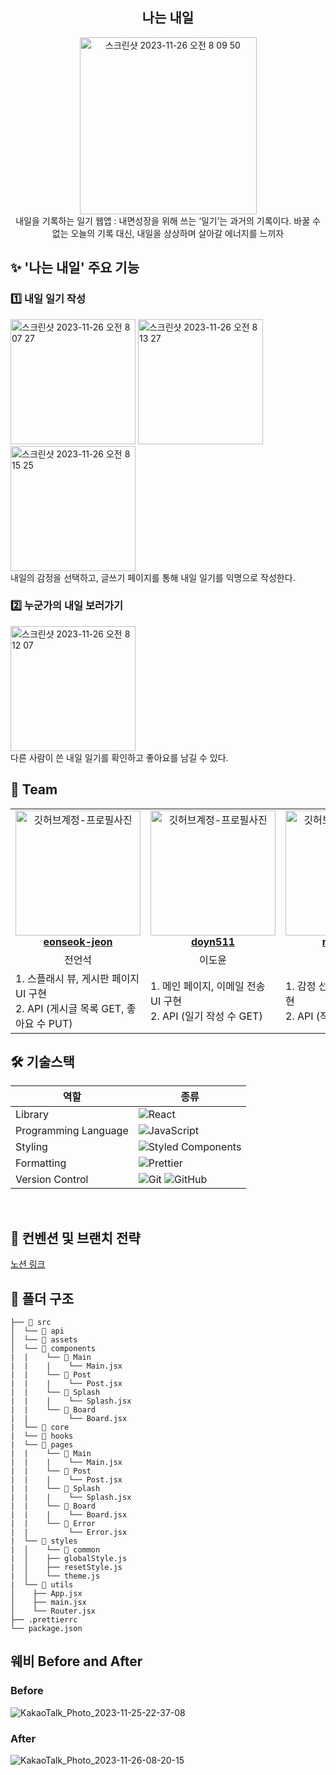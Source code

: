 <div align="center">

<h2> 나는 내일 </h2>
<img width="283" alt="스크린샷 2023-11-26 오전 8 09 50" src="https://github.com/DO-SOPT-SOPKATHON-TEAM-2th/Client/assets/96781926/eefce8a9-c947-4d2c-9087-b03bee48d8ca">

<div>내일을 기록하는 일기 웹앱 : 내면성장을 위해 쓰는 ‘일기’는 과거의 기록이다. 바꿀 수 없는 오늘의 기록 대신, 내일을 상상하며 살아갈 에너지를 느끼자</div>

</div>

<h2> ✨ '나는 내일' 주요 기능 </h2>

<h3> 1️⃣ 내일 일기 작성 </h3>
<img width="200" alt="스크린샷 2023-11-26 오전 8 07 27" src="https://github.com/DO-SOPT-SOPKATHON-TEAM-2th/Client/assets/96781926/ed4d9a48-6d16-4001-8314-00f3dfd5ba02">

<img width="200" alt="스크린샷 2023-11-26 오전 8 13 27" src="https://github.com/DO-SOPT-SOPKATHON-TEAM-2th/Client/assets/96781926/7e311c7c-e534-4f58-8297-e5f9a183822a">

<img width="200" alt="스크린샷 2023-11-26 오전 8 15 25" src="https://github.com/DO-SOPT-SOPKATHON-TEAM-2th/Client/assets/96781926/4e9ef9d9-20f7-456b-9801-8eecf4fe0ec0">



<div >내일의 감정을 선택하고, 글쓰기 페이지를 통해 내일 일기를 익명으로 작성한다. <br/></div>


<h3> 2️⃣ 누군가의 내일 보러가기 </h3>

<img width="200" alt="스크린샷 2023-11-26 오전 8 12 07" src="https://github.com/DO-SOPT-SOPKATHON-TEAM-2th/Client/assets/96781926/398e0ce9-74b4-4a70-a8b8-789031034221">

<div >다른 사람이 쓴 내일 일기를 확인하고 좋아요를 남길 수 있다.  <br/></div>


<h2> 👥 Team </h2>

<table align="center">
    <tr align="center">
      <td style="min-width: 150px;">
            <a href="https://github.com/eonseok-jeon">
              <img src="https://avatars.githubusercontent.com/u/121864459?v=4" width="200" alt="깃허브계정-프로필사진">
              <br />
              <b>eonseok-jeon</b>
            </a>
        </td>
      <td style="min-width: 150px;">
            <a href="https://github.com/doyn511">
              <img src="https://avatars.githubusercontent.com/u/108219121?v=4" width="200" alt="깃허브계정-프로필사진">
              <br />
              <b>doyn511</b>
            </a>
        </td>
      <td style="min-width: 150px;">
            <a href="https://github.com/namdaeun">
              <img src="https://avatars.githubusercontent.com/u/96781926?v=4" width="200" alt="깃허브계정-프로필사진">
              <br />
              <b>namdaeun</b>
            </a>
        </td>
    </tr>
    <tr align="center">
       <td>
            전언석 <br/>
      </td>
       <td>
            이도윤 <br/>
      </td>
       <td>
            남다은 <br/>
      </td>
    </tr>
  	<tr>
       <td>
         1. 스플래시 뷰, 게시판 페이지 UI 구현 <br />
         2. API (게시글 목록 GET, 좋아요 수 PUT)
         <br/>
      </td>
       <td>
         1. 메인 페이지, 이메일 전송 UI 구현 <br />
         2. API (일기 작성 수 GET)
         <br/>
      </td>
       <td>
         1. 감정 선택, 글쓰기 뷰 UI 구현 <br />
         2. API (작성 글 POST)
         <br/>
      </td>
    </tr>
</table>

<h2> 🛠 기술스택 </h2>

<div align="center">

| 역할                 | 종류                                                                                                                                                                                                              |
| -------------------- | ----------------------------------------------------------------------------------------------------------------------------------------------------------------------------------------------------------------- |
| Library              | ![React](https://img.shields.io/badge/React-61DAFB?style=for-the-badge&logo=React&logoColor=black)                                                                                                                |
| Programming Language | ![JavaScript](https://img.shields.io/badge/JavaScript-F7DF1E.svg?style=for-the-badge&logo=JavaScript&logoColor=black)                                                                                             |
| Styling              | ![Styled Components](https://img.shields.io/badge/styled--components-DB7093?style=for-the-badge&logo=styled-components&logoColor=white)                                                                           |                                                                            |
| Formatting           | ![Prettier](https://img.shields.io/badge/Prettier-F7B93E?style=for-the-badge&logo=prettier&logoColor=white) |
| Version Control      | ![Git](https://img.shields.io/badge/git-%23F05033.svg?style=for-the-badge&logo=git&logoColor=white) ![GitHub](https://img.shields.io/badge/github-%23121011.svg?style=for-the-badge&logo=github&logoColor=white)  |
</div>


<br/>

<h2>  📄 컨벤션 및 브랜치 전략 </h2>
<a href="https://tricky-shape-925.notion.site/2-dc113667e7a34139a4734704a40fdc25">노션 링크</a>

<br/>

<h2> 📁 폴더 구조 </h2>

```
├── 📁 src
│  └── 📁 api
│  └── 📁 assets
│  └── 📁 components
|  |    └── 📁 Main
|  |    |    └── Main.jsx
|  |    └── 📁 Post
|  |    |    └── Post.jsx
|  |    └── 📁 Splash
|  |    |    └── Splash.jsx  
|  |    └── 📁 Board
|  |         └── Board.jsx  
|  └── 📁 core
|  └── 📁 hooks
|  └── 📁 pages
|  |    └── 📁 Main
|  |    |    └── Main.jsx
|  |    └── 📁 Post
|  |    |    └── Post.jsx
|  |    └── 📁 Splash
|  |    |    └── Splash.jsx  
|  |    └── 📁 Board
|  |    |    └── Board.jsx  
|  |    └── 📁 Error
|  |         └── Error.jsx  
|  └── 📁 styles
|  │    └── 📁 common
|  │    ├── globalStyle.js
|  │    ├── resetStyle.js
|  │    └── theme.js
|  └── 📁 utils
│	 ├── App.jsx
│	 ├── main.jsx
│	 └── Router.jsx
├── .prettierrc
└── package.json
```

<h2>웨비 Before and After</h2>
<h3>Before</h3>

![KakaoTalk_Photo_2023-11-25-22-37-08](https://github.com/DO-SOPT-SOPKATHON-TEAM-2th/Client/assets/96781926/30c74879-ca8e-4a3d-8550-d51eecc253d5)
 
<h3>After</h3>

![KakaoTalk_Photo_2023-11-26-08-20-15](https://github.com/DO-SOPT-SOPKATHON-TEAM-2th/Client/assets/96781926/30287dcd-5aa7-4869-a3ed-fc6b1486ac78)


